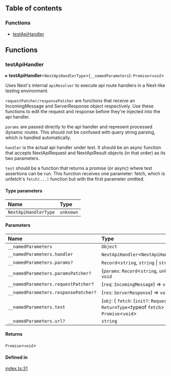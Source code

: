 ## Table of contents

### Functions

- [testApiHandler][1]

## Functions

### testApiHandler

▸ **testApiHandler**<`NextApiHandlerType`>(`__namedParameters`):
`Promise`<`void`>

Uses Next's internal `apiResolver` to execute api route handlers in a Next-like
testing environment.

`requestPatcher/responsePatcher` are functions that receive an IncomingMessage
and ServerResponse object respectively. Use these functions to edit the request
and response before they're injected into the api handler.

`params` are passed directly to the api handler and represent processed dynamic
routes. This should not be confused with query string parsing, which is handled
automatically.

`handler` is the actual api handler under test. It should be an async function
that accepts NextApiRequest and NextApiResult objects (in that order) as its two
parameters.

`test` should be a function that returns a promise (or async) where test
assertions can be run. This function receives one parameter: fetch, which is
unfetch's `fetch(...)` function but with the first parameter omitted.

#### Type parameters

| Name                 | Type      |
| :------------------- | :-------- |
| `NextApiHandlerType` | `unknown` |

#### Parameters

| Name                                 | Type                                                                                                |
| :----------------------------------- | :-------------------------------------------------------------------------------------------------- |
| `__namedParameters`                  | `Object`                                                                                            |
| `__namedParameters.handler`          | `NextApiHandler`<`NextApiHandlerType`>                                                              |
| `__namedParameters.params?`          | `Record`<`string`, `string` \| `string`[]>                                                          |
| `__namedParameters.paramsPatcher?`   | (`params`: `Record`<`string`, `unknown`>) => `void`                                                 |
| `__namedParameters.requestPatcher?`  | (`req`: `IncomingMessage`) => `void`                                                                |
| `__namedParameters.responsePatcher?` | (`res`: `ServerResponse`) => `void`                                                                 |
| `__namedParameters.test`             | (`obj`: { `fetch`: (`init?`: `RequestInit`) => `ReturnType`<typeof `fetch`> }) => `Promise`<`void`> |
| `__namedParameters.url?`             | `string`                                                                                            |

#### Returns

`Promise`<`void`>

#### Defined in

[index.ts:31][2]

[1]: README.md#testapihandler
[2]:
  https://github.com/Xunnamius/next-test-api-route-handler/blob/8c41589/src/index.ts#L31
